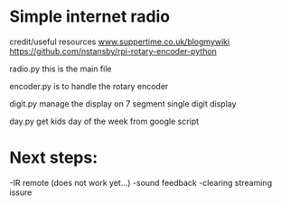 # Simple internet radio

credit/useful resources
www.suppertime.co.uk/blogmywiki
https://github.com/nstansby/rpi-rotary-encoder-python

radio.py
this is the main file

encoder.py
is to handle the rotary encoder

digit.py
manage the display on 7 segment single digit display 

day.py
get kids day of the week from google script


# Next steps:
-IR remote (does not work yet...)
-sound feedback
-clearing streaming issure

